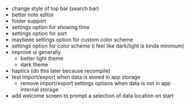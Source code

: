 - change style of top bar (search bar)
- better note editor
- folder support
- settings option for showing time
- settings option for sort
- maybeee settings option for custom color scheme
- settings option for color scheme (i feel like dark/light is kinda minimum)
- improve ui generally
    - better light theme
    - dark theme
- haptics (do this later because recompile)
- test import/export when data is stored in app storage
    - remove import/export settings options when data is not in app internal storage
- add welcome screen to prompt a selection of data location on start
